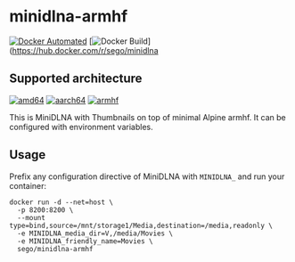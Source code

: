 # minidlna-armhf
[![Docker Automated](https://img.shields.io/docker/automated/sego/minidlna.svg?style=plastic)](https://hub.docker.com/r/sego/minidlna)
[![Docker Build](https://img.shields.io/docker/build/sego/minidlna.svg?style=plastic)](https://hub.docker.com/r/sego/minidlna

## Supported architecture
[![amd64](https://img.shields.io/docker/pulls/sego/minidlna.svg?style=plastic)](https://hub.docker.com/r/sego/minidlna)
[![aarch64](https://img.shields.io/docker/pulls/sego/minidlna-aarch64.svg?style=plastic)](https://hub.docker.com/r/sego/minidlna-aarch64)
[![armhf](https://img.shields.io/docker/pulls/sego/minidlna-armhf.svg?style=plastic)](https://hub.docker.com/r/sego/minidlna-armhf)

This is MiniDLNA with Thumbnails on top of minimal Alpine armhf.
It can be configured with environment variables.

## Usage

Prefix any configuration directive of MiniDLNA with `MINIDLNA_`
and run your container:

```
docker run -d --net=host \
  -p 8200:8200 \
  --mount type=bind,source=/mnt/storage1/Media,destination=/media,readonly \
  -e MINIDLNA_media_dir=V,/media/Movies \
  -e MINIDLNA_friendly_name=Movies \
  sego/minidlna-armhf
```
